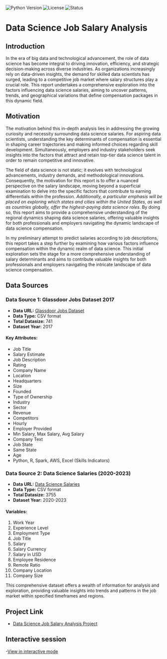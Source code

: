 ![Python Version](https://img.shields.io/badge/Python-3.8%2B-blue)
![License](https://img.shields.io/badge/License-MIT-green)
![Status](https://img.shields.io/badge/Status-In%20Progress-yellow)

# Data Science Job Salary Analysis

## Introduction

In the era of big data and technological advancement, the role of data science has become integral to driving innovation, efficiency, and strategic decision-making across diverse industries. As organizations increasingly rely on data-driven insights, the demand for skilled data scientists has surged, leading to a competitive job market where salary structures play a crucial role. This report undertakes a comprehensive exploration into the factors influencing data science salaries, aiming to uncover patterns, trends, and geographical variations that define compensation packages in this dynamic field.

## Motivation

The motivation behind this in-depth analysis lies in addressing the growing curiosity and necessity surrounding data science salaries. For aspiring data scientists, understanding the key determinants of compensation is essential in shaping career trajectories and making informed choices regarding skill development. Simultaneously, employers and industry stakeholders seek insights into the factors that attract and retain top-tier data science talent in order to remain competitive and innovative.

The field of data science is not static; it evolves with technological advancements, industry demands, and methodological innovations. Consequently, the motivation for this report is to offer a nuanced perspective on the salary landscape, moving beyond a superficial examination to delve into the specific factors that contribute to earning differentials within the profession. *Additionally, a particular emphasis will be placed on exploring which states and cities within the United States, as well as countries globally, offer the highest-paying data science roles*. By doing so, this report aims to provide a comprehensive understanding of the regional dynamics shaping data science salaries, offering valuable insights for both professionals and employers navigating the dynamic landscape of data science compensation.

In my preliminary attempt to predict salaries according to job descriptions, this report takes a step further by examining how various factors influence compensation within the dynamic realm of data science. This initial exploration sets the stage for a more comprehensive understanding of salary determinants and aims to contribute valuable insights for both professionals and employers navigating the intricate landscape of data science compensation.

## Data Sources

### Data Source 1: Glassdoor Jobs Dataset 2017

- **Data URL:** [Glassdoor Jobs Dataset](https://www.kaggle.com/datasets/thedevastator/jobs-dataset-from-glassdoor/)
- **Data Type:** CSV format
- **Total Datasize:** 741
- **Dataset Year:** 2017

#### Key Attributes:
- Job Title
- Salary Estimate
- Job Description
- Rating
- Company Name
- Location
- Headquarters
- Size
- Founded
- Type of Ownership
- Industry
- Sector
- Revenue
- Competitors
- Hourly
- Employer Provided
- Min Salary, Max Salary, Avg Salary
- Company Text
- Job State
- Same State
- Age
- Python, R, Spark, AWS, Excel (Skills Indicators)

### Data Source 2: Data Science Salaries (2020-2023)

- **Data URL:** [Data Science Salaries](https://www.kaggle.com/datasets/arnabchaki/data-science-salaries-2023)
- **Data Type:** CSV format
- **Total Datasize:** 3755
- **Dataset Year:** 2020-2023

#### Variables:
1. Work Year
2. Experience Level
3. Employment Type
4. Job Title
5. Salary
6. Salary Currency
7. Salary in USD
8. Employee Residence
9. Remote Ratio
10. Company Location
11. Company Size

This comprehensive dataset offers a wealth of information for analysis and exploration, providing valuable insights into trends and patterns in the job market within specified timeframes and regions.

## Project Link

- [Data Science Job Salary Analysis Project](https://github.com/arpita739/made-template/blob/main/project/report.ipynb)

## Interactive session
-[View in interactive mode](https://github.com/arpita739/made-template/blob/main/project/report.html)



